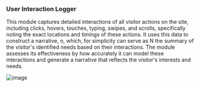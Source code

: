 ### User Interaction Logger
This module captures detailed interactions of all visitor actions on the site, including clicks, hovers, touches, typing, swipes, and scrolls, specifically noting the exact locations and timings of these actions. It uses this data to construct a narrative, n, which, for simplicity can serve as N the summary of the visitor's identified needs based on their interactions. The module assesses its effectiveness by how accurately it can model these interactions and generate a narrative that reflects the visitor's interests and needs. 

![image](https://github.com/sahilgala1234/Interaction_LLM/assets/100221488/849fe9a0-66f1-43e2-ac75-8c2f17749b49)
